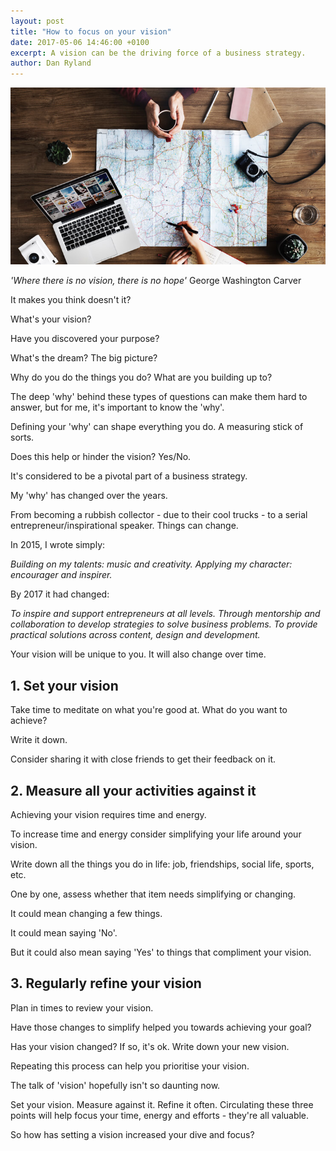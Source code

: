 ```yaml
---
layout: post
title: "How to focus on your vision"
date: 2017-05-06 14:46:00 +0100
excerpt: A vision can be the driving force of a business strategy.
author: Dan Ryland
---
```

![Finding your vision](/assets/img/finding-your-vision.jpg)

_'Where there is no vision, there is no hope'_
George Washington Carver

It makes you think doesn't it?

What's your vision?

Have you discovered your purpose?

What's the dream? The big picture?

Why do you do the things you do? What are you building up to?

The deep 'why' behind these types of questions can make them hard to answer, but for me, it's important to know the 'why'.

Defining your 'why' can shape everything you do. A measuring stick of sorts.

Does this help or hinder the vision? Yes/No.

It's considered to be a pivotal part of a business strategy.

My 'why' has changed over the years.

From becoming a rubbish collector - due to their cool trucks - to a serial entrepreneur/inspirational speaker. Things can change.

In 2015, I wrote simply:

_Building on my talents: music and creativity. Applying my character: encourager and inspirer._

By 2017 it had changed:

_To inspire and support entrepreneurs at all levels. Through mentorship and collaboration to develop strategies to solve business problems. To provide practical solutions across content, design and development._

Your vision will be unique to you. It will also change over time.

## 1. Set your vision ##

Take time to meditate on what you're good at. What do you want to achieve?

Write it down.

Consider sharing it with close friends to get their feedback on it.

## 2. Measure all your activities against it ##

Achieving your vision requires time and energy.

To increase time and energy consider simplifying your life around your vision.

Write down all the things you do in life: job, friendships, social life, sports, etc.

One by one, assess whether that item needs simplifying or changing.

It could mean changing a few things.

It could mean saying 'No'.

But it could also mean saying 'Yes' to things that compliment your vision.

## 3. Regularly refine your vision ##

Plan in times to review your vision.

Have those changes to simplify helped you towards achieving your goal?

Has your vision changed? If so, it's ok. Write down your new vision.

Repeating this process can help you prioritise your vision.

The talk of 'vision' hopefully isn't so daunting now.

Set your vision. Measure against it. Refine it often. Circulating these three points will help focus your time, energy and efforts - they're all valuable.

So how has setting a vision increased your dive and focus?
